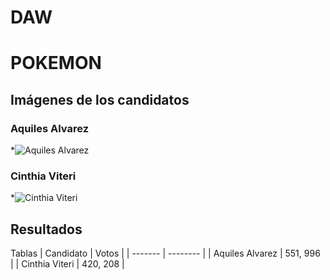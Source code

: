 # DAW
#  POKEMON 

## Imágenes de los candidatos
### Aquiles Alvarez
*![Aquiles Alvarez](/ruta/a/la/imagen.jpg)
### Cinthia Viteri
*![Cinthia Viteri](/ruta/a/la/imagen.jpg)

## Resultados 

Tablas 
| Candidato | Votos   |
| ------- | -------- |
| Aquiles Alvarez  | 551, 996   |
| Cinthia Viteri   | 420, 208   |

